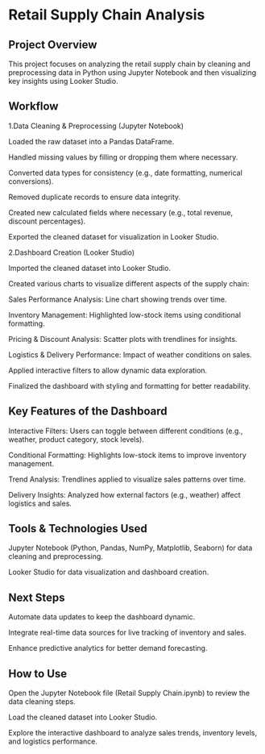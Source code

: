 # Retail Supply Chain Analysis

## Project Overview

This project focuses on analyzing the retail supply chain by cleaning and preprocessing data in Python using Jupyter Notebook and then visualizing key insights using Looker Studio.

## Workflow

1.Data Cleaning & Preprocessing (Jupyter Notebook)

Loaded the raw dataset into a Pandas DataFrame.

Handled missing values by filling or dropping them where necessary.

Converted data types for consistency (e.g., date formatting, numerical conversions).

Removed duplicate records to ensure data integrity.

Created new calculated fields where necessary (e.g., total revenue, discount percentages).

Exported the cleaned dataset for visualization in Looker Studio.

2.Dashboard Creation (Looker Studio)

Imported the cleaned dataset into Looker Studio.

Created various charts to visualize different aspects of the supply chain:

Sales Performance Analysis: Line chart showing trends over time.

Inventory Management: Highlighted low-stock items using conditional formatting.

Pricing & Discount Analysis: Scatter plots with trendlines for insights.

Logistics & Delivery Performance: Impact of weather conditions on sales.

Applied interactive filters to allow dynamic data exploration.

Finalized the dashboard with styling and formatting for better readability.

## Key Features of the Dashboard

Interactive Filters: Users can toggle between different conditions (e.g., weather, product category, stock levels).

Conditional Formatting: Highlights low-stock items to improve inventory management.

Trend Analysis: Trendlines applied to visualize sales patterns over time.

Delivery Insights: Analyzed how external factors (e.g., weather) affect logistics and sales.

## Tools & Technologies Used

Jupyter Notebook (Python, Pandas, NumPy, Matplotlib, Seaborn) for data cleaning and preprocessing.

Looker Studio for data visualization and dashboard creation.

## Next Steps

Automate data updates to keep the dashboard dynamic.

Integrate real-time data sources for live tracking of inventory and sales.

Enhance predictive analytics for better demand forecasting.

## How to Use

Open the Jupyter Notebook file (Retail Supply Chain.ipynb) to review the data cleaning steps.

Load the cleaned dataset into Looker Studio.

Explore the interactive dashboard to analyze sales trends, inventory levels, and logistics performance.



































